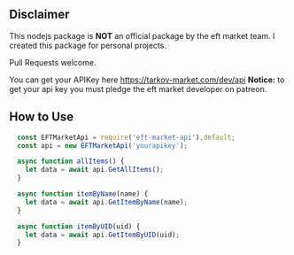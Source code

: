## Disclaimer
This nodejs package is **NOT** an official package by the eft market team.
I created this package for personal projects.

Pull Requests welcome.

You can get your APIKey here https://tarkov-market.com/dev/api
**Notice:** to get your api key you must pledge the eft market developer on patreon.

## How to Use
```js
  const EFTMarketApi = require('eft-market-api').default;
  const api = new EFTMarketApi('yourapikey');

  async function allItems() {
    let data = await api.GetAllItems();
  }

  async function itemByName(name) {
    let data = await api.GetItemByName(name);
  }

  async function itemByUID(uid) {
    let data = await api.GetItemByUID(uid);
  }
```
